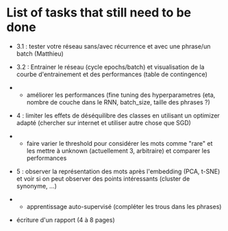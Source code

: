 # List of tasks that still need to be done
- 3.1 : tester votre réseau sans/avec récurrence et avec une phrase/un batch (Matthieu)
- 3.2 : Entrainer le réseau (cycle epochs/batch) et visualisation de la courbe d'entrainement et des performances (table de contingence)
- + améliorer les performances (fine tuning des hyperparametres (eta, nombre de couche dans le RNN, batch_size, taille des phrases ?)
- 4 : limiter les effets de déséquilibre des classes en utilisant un optimizer adapté (chercher sur internet et utiliser autre chose que SGD)
- + faire varier le threshold pour considérer les mots comme "rare" et les mettre à unknown (actuellement 3, arbitraire) et comparer les performances
- 5 : observer la représentation des mots après l'embedding (PCA, t-SNE) et voir si on peut observer des points intéressants (cluster de synonyme, ...)
- + apprentissage auto-supervisé (compléter les trous dans les phrases)
 
- écriture d'un rapport (4 à 8 pages)
